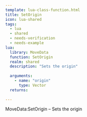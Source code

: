 ```yaml
---
template: lua-class-function.html
title: SetOrigin
icon: lua-shared
tags:
  - lua
  - shared
  - needs-verification
  - needs-example
lua:
  library: MoveData
  function: SetOrigin
  realm: shared
  description: "Sets the origin"
  
  arguments:
    - name: "origin"
      type: Vector
  returns:
    
---
```


<div class="lua__search__keywords">
MoveData:SetOrigin &#x2013; Sets the origin
</div>
